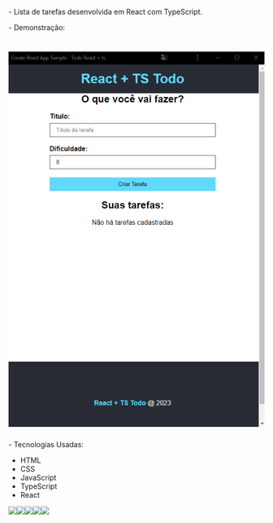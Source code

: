 <p>- Lista de tarefas desenvolvida em React com TypeScript.</p>
<p>- Demonstração:</p>

<h1 align="center">
    <img alt="Readme" title="Readme" src="todolist.gif"/>
</h1>

<p>- Tecnologias Usadas:</p>
<ul>
    <li>HTML</li>
    <li>CSS</li>
    <li>JavaScript</li>
    <li>TypeScript</li>
    <li>React</li>
</ul>

<img src="https://img.shields.io/badge/HTML5-E34F26?style=for-the-badge&logo=html5&logoColor=white"/><img src="https://img.shields.io/badge/CSS3-1572B6?style=for-the-badge&logo=css3&logoColor=white"/><img src="https://img.shields.io/badge/JavaScript-F7DF1E?style=for-the-badge&logo=javascript&logoColor=black"/><img src="https://img.shields.io/badge/TypeScript-007ACC?style=for-the-badge&logo=typescript&logoColor=white"/><img src="https://img.shields.io/badge/React-20232A?style=for-the-badge&logo=react&logoColor=61DAFB"/>